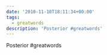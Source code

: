 ```yaml
---
date: '2010-11-10T18:11:34+00:00'
tags:
  - greatwords
description: 'Posterior #greatwords'
---
```

Posterior #greatwords

